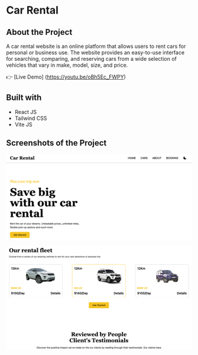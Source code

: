# Car Rental

## About the Project

A car rental website is an online platform that allows users to rent cars for personal or business use. The website provides an easy-to-use interface for searching, comparing, and reserving cars from a wide selection of vehicles that vary in make, model, size, and price.

👉 [Live Demo] (https://youtu.be/oBh5Ec_FWPY)

## Built with

- React JS
- Tailwind CSS
- Vite JS

## Screenshots of the Project

![Screenshot 1](./src/assets/Screenshot1.png)

![Screenshot 2](./src/assets/Screenshot2.png)
